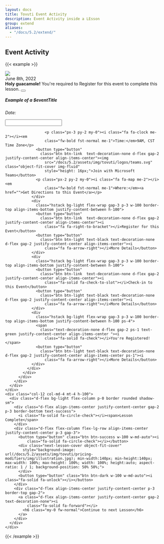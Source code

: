 ```yaml
---
layout: docs
title: Tovuti Event Activity
description: Event Activity inside a LEsson
group: extend
aliases:
  - "/docs/5.2/extend/"
---
```




## Event Activity

<!-- markdownlint-disable -->
{{< example >}}
<div class="container text-center">
  <div class="row">
    <div class="col-12 mt-4 col-md-8">
      <div class="border rounded shadow-sm">
        <div class="card border border-0 overflow-hidden">
          <div class="row g-0">
            <div class="col-md-4 border border-0 position-relative">
              <img src="/docs/5.2/assets/img/tovuti/space2.jpg"
                class="border border-0 object-fit-cover img-fluid border-end h-100">
              <div class="position-absolute top-0 start-0 bg-light rounded mx-2 my-2 p-2">June 8th, 2022</div>
            </div>
            <div class="col-md-8 p-0">
              <div class="alert alert-warning alert-dismissible fade show rounded-0 text-start" role="alert">
                <strong>Holy guacamole!</strong> You're required to Register for this event to complete this lesson.
                <button type="button" class="btn-close" data-bs-dismiss="alert" aria-label="Close"></button>
              </div>
              <div class="card-body p-0 position-relative">
                <div class="p-3">
                  <h5 class="card-title text-start" contenteditable="true">Example of a $eventTitle</p>
                </div>
                <div
                  class="hstack flex-wrap gap-1 p-3 w-100 border-top align-items-bottom justify-content-between h-100">
                  <div class="d-flex" x-data="{
        value: ['11/09/2022'],
        init() {
            let picker = flatpickr(this.$refs.picker, {
                dateFormat: 'm/d/Y',
                defaultDate: this.value,
                onChange: (date, dateString) => {
                    this.value = dateString.split(' to ')
                }
            })
            this.$watch('value', () => picker.setDate(this.value))
        },
    }"
    class="">
    <p class="ps-3 py-2 my-0"><i class="fa fa-calendar me-2"></i><em
                      class="fw-bold fst-normal me-1">Date:</em>
                      </p>
    <input class="border-0 ps-0" x-ref="picker" type="text">
</div>

                      <p class="px-3 py-2 my-0"><i class="fa fa-clock me-2"></i><em
                      class="fw-bold fst-normal me-1">Time:</em>9AM, CST Time Zone</p>
                  <button type="button"
                    class="btn btn-link  text-decoration-none d-flex gap-2 justify-content-center align-items-center"><img
                      src="/docs/5.2/assets/img/tovuti/logos/teams.svg" class="object-fit-cover img-fluid"
                      style="height: 16px;">Join with Microsoft Teams</button>
                  <p class="px-2 py-2 my-0"><i class="fa fa-map me-2"></i><em
                      class="fw-bold fst-normal me-1">Where:</em><a href="">Get Directions to this Event</a></p>
                </div>
                <div
                  class="hstack bg-light flex-wrap gap-3 p-3 w-100 border-top align-items-bottom justify-content-between h-100">
                  <button type="button"
                    class="btn btn-link  text-decoration-none d-flex gap-2 justify-content-center align-items-center"><i
                      class="fa fa-right-to-bracket"></i>Register for this Event</button>
                  <button type="button"
                    class="btn btn-light text-black text-decoration-none d-flex gap-2 justify-content-center align-items-center"><i
                      class="fa fa-arrow-right"></i>More Details</button>
                </div>
                <div
                  class="hstack bg-light flex-wrap gap-3 p-3 w-100 border-top align-items-bottom justify-content-between h-100">
                  <button type="button"
                    class="btn btn-link  text-decoration-none d-flex gap-2 justify-content-center align-items-center"><i
                      class="fa-solid fa-check-to-slot"></i>Check-in to this Event</button>
                  <button type="button"
                    class="btn btn-light text-black text-decoration-none d-flex gap-2 justify-content-center align-items-center"><i
                      class="fa fa-arrow-right"></i>More Details</button>
                </div>
                <div
                  class="hstack bg-light flex-wrap gap-3 p-3 w-100 border-top align-items-bottom justify-content-between h-100 ps-4">
                  <span
                    class="text-decoration-none d-flex gap-2 ps-1 text-green justify-content-center align-items-center "><i
                      class="fa-solid fa-check"></i>You're Registered!</span>
                  <button type="button"
                    class="btn btn-light text-black text-decoration-none d-flex gap-2 justify-content-center align-items-center ps-1"><i
                      class="fa fa-arrow-right"></i>More Details</button>
                </div>
              </div>
            </div>
          </div>
        </div>
      </div>
    </div>
    <div class="col-12 col-md-4 mt-4 h-100">
      <div class="d-flex bg-light flex-column p-0 border rounded shadow-sm">
        <div class="d-flex align-items-center justify-content-center gap-2 p-3 border-bottom text-success">
          <i class="fa-solid fa-circle-check"></i><span>Lesson Complete</span>
        </div>
        <div class="d-flex flex-column flex-lg-row align-items-center justify-content-center p-3 gap-3">
          <button type="button" class="btn btn-success w-100 w-md-auto"><i
              class="fa-solid fa-circle-check"></i></button>
          <div class="next-lesson-cover object-fit-cover"
            style="background-image: url(/docs/5.2/assets/img/tovuti/pricing-modifiers/img/illustration.jpg); min-width:140px; min-height:140px; max-width: 100%; max-height: 100%; width: 100%; height:auto; aspect-ratio: 1 / 1; background-position: 50% 50%;">
          </div>
          <button type="button" class="btn btn-dark w-100 w-md-auto"><i class="fa-solid fa-unlock"></i></button>
        </div>
        <div class="d-flex align-items-center justify-content-center p-3 border-top gap-2">
          <a class="d-flex align-items-center justify-content-center gap-2 text-decoration-none"><i
              class="fa-solid fa-forward"></i>
            <h6 class="my-0 fw-normal">Continue to next Lesson</h6>
          </a>
        </div>
      </div>
    </div>
  </div>
</div>
{{< /example >}}


<!-- markdownlint-restore -->
